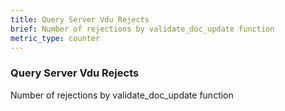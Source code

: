 ```yaml
---
title: Query Server Vdu Rejects
brief: Number of rejections by validate_doc_update function
metric_type: counter
---
```

### Query Server Vdu Rejects

Number of rejections by validate_doc_update function